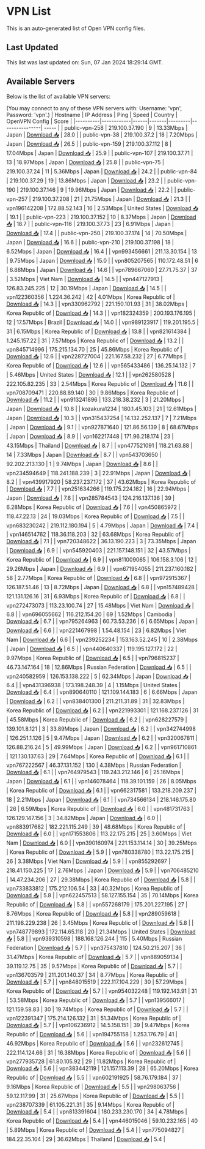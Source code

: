 # VPN List

This is an auto-generated list of Open VPN config files.

## Last Updated

This list was last updated on: Sun, 07 Jan 2024 18:29:14 GMT.

## Available Servers

Below is the list of available VPN servers:

(You may connect to any of these VPN servers with: Username: 'vpn', Password: 'vpn'.)
| Hostname | IP Address | Ping | Speed | Country | OpenVPN Config | Score |
|----------|------------|------|-------|---------|----------------| ----- |
| public-vpn-258 | 219.100.37.190 | 9 | 13.33Mbps | Japan | [Download 📥](./configs/server_0_JP.ovpn) | 28.0 |
| public-vpn-38 | 219.100.37.2 | 18 | 7.20Mbps | Japan | [Download 📥](./configs/server_1_JP.ovpn) | 26.5 |
| public-vpn-159 | 219.100.37.112 | 8 | 17.04Mbps | Japan | [Download 📥](./configs/server_2_JP.ovpn) | 25.9 |
| public-vpn-107 | 219.100.37.71 | 13 | 18.97Mbps | Japan | [Download 📥](./configs/server_3_JP.ovpn) | 25.8 |
| public-vpn-75 | 219.100.37.24 | 11 | 5.36Mbps | Japan | [Download 📥](./configs/server_4_JP.ovpn) | 24.2 |
| public-vpn-84 | 219.100.37.29 | 19 | 13.86Mbps | Japan | [Download 📥](./configs/server_5_JP.ovpn) | 23.2 |
| public-vpn-190 | 219.100.37.146 | 9 | 19.96Mbps | Japan | [Download 📥](./configs/server_6_JP.ovpn) | 22.2 |
| public-vpn-257 | 219.100.37.208 | 21 | 21.75Mbps | Japan | [Download 📥](./configs/server_7_JP.ovpn) | 21.3 |
| vpn196142208 | 172.88.52.143 | 16 | 2.53Mbps | United States | [Download 📥](./configs/server_8_US.ovpn) | 19.1 |
| public-vpn-223 | 219.100.37.152 | 10 | 8.37Mbps | Japan | [Download 📥](./configs/server_9_JP.ovpn) | 18.7 |
| public-vpn-116 | 219.100.37.73 | 23 | 6.91Mbps | Japan | [Download 📥](./configs/server_10_JP.ovpn) | 17.4 |
| public-vpn-250 | 219.100.37.174 | 14 | 70.50Mbps | Japan | [Download 📥](./configs/server_11_JP.ovpn) | 16.6 |
| public-vpn-210 | 219.100.37.198 | 18 | 6.52Mbps | Japan | [Download 📥](./configs/server_12_JP.ovpn) | 16.4 |
| vpn993456661 | 211.13.30.154 | 13 | 9.75Mbps | Japan | [Download 📥](./configs/server_13_JP.ovpn) | 15.0 |
| vpn805207565 | 110.172.48.51 | 6 | 6.88Mbps | Japan | [Download 📥](./configs/server_14_JP.ovpn) | 14.6 |
| vpn789667060 | 27.71.75.37 | 37 | 3.52Mbps | Viet Nam | [Download 📥](./configs/server_15_VN.ovpn) | 14.5 |
| vpn447127913 | 126.83.245.225 | 12 | 30.19Mbps | Japan | [Download 📥](./configs/server_16_JP.ovpn) | 14.5 |
| vpn122360356 | 1.224.36.242 | 42 | 4.01Mbps | Korea Republic of | [Download 📥](./configs/server_17_KR.ovpn) | 14.3 |
| vpn330962792 | 221.150.101.93 | 31 | 38.02Mbps | Korea Republic of | [Download 📥](./configs/server_18_KR.ovpn) | 14.3 |
| vpn182324359 | 200.193.176.195 | 12 | 17.57Mbps | Brazil | [Download 📥](./configs/server_19_BR.ovpn) | 14.0 |
| vpn989123917 | 119.201.195.5 | 31 | 6.15Mbps | Korea Republic of | [Download 📥](./configs/server_20_KR.ovpn) | 13.8 |
| vpn821614384 | 1.245.157.22 | 31 | 7.57Mbps | Korea Republic of | [Download 📥](./configs/server_21_KR.ovpn) | 13.2 |
| vpn845714996 | 175.215.134.70 | 25 | 45.86Mbps | Korea Republic of | [Download 📥](./configs/server_22_KR.ovpn) | 12.6 |
| vpn228727004 | 221.167.58.232 | 27 | 6.77Mbps | Korea Republic of | [Download 📥](./configs/server_23_KR.ovpn) | 12.6 |
| vpn565433486 | 136.25.14.132 | 7 | 5.46Mbps | United States | [Download 📥](./configs/server_24_US.ovpn) | 12.1 |
| vpn262580528 | 222.105.82.235 | 33 | 2.54Mbps | Korea Republic of | [Download 📥](./configs/server_25_KR.ovpn) | 11.6 |
| vpn708709471 | 220.88.89.140 | 30 | 9.86Mbps | Korea Republic of | [Download 📥](./configs/server_26_KR.ovpn) | 11.2 |
| vpn913241896 | 133.218.38.232 | 3 | 21.20Mbps | Japan | [Download 📥](./configs/server_27_JP.ovpn) | 10.8 |
| kozakura1234 | 180.1.45.103 | 21 | 12.61Mbps | Japan | [Download 📥](./configs/server_28_JP.ovpn) | 10.3 |
| vpn315437254 | 14.132.252.137 | 7 | 7.21Mbps | Japan | [Download 📥](./configs/server_29_JP.ovpn) | 9.1 |
| vpn927871640 | 121.86.56.139 | 8 | 68.67Mbps | Japan | [Download 📥](./configs/server_30_JP.ovpn) | 8.9 |
| vpn162217448 | 171.96.218.174 | 23 | 43.15Mbps | Thailand | [Download 📥](./configs/server_31_TH.ovpn) | 8.7 |
| vpn477521091 | 118.21.63.88 | 14 | 7.33Mbps | Japan | [Download 📥](./configs/server_32_JP.ovpn) | 8.7 |
| vpn543703650 | 92.202.213.130 | 1 | 9.74Mbps | Japan | [Download 📥](./configs/server_33_JP.ovpn) | 8.6 |
| vpn234594649 | 118.241.188.239 | 3 | 22.91Mbps | Japan | [Download 📥](./configs/server_34_JP.ovpn) | 8.2 |
| vpn439917920 | 58.237.237.172 | 37 | 43.62Mbps | Korea Republic of | [Download 📥](./configs/server_35_KR.ovpn) | 7.7 |
| vpn251634266 | 119.175.224.182 | 16 | 22.94Mbps | Japan | [Download 📥](./configs/server_36_JP.ovpn) | 7.6 |
| vpn285784543 | 124.216.137.136 | 39 | 6.28Mbps | Korea Republic of | [Download 📥](./configs/server_37_KR.ovpn) | 7.6 |
| vpn450865972 | 118.47.22.13 | 24 | 19.03Mbps | Korea Republic of | [Download 📥](./configs/server_38_KR.ovpn) | 7.5 |
| vpn683230242 | 219.112.180.194 | 5 | 4.79Mbps | Japan | [Download 📥](./configs/server_39_JP.ovpn) | 7.4 |
| vpn146514762 | 118.36.118.203 | 32 | 63.68Mbps | Korea Republic of | [Download 📥](./configs/server_40_KR.ovpn) | 7.1 |
| vpn720348622 | 36.13.190.223 | 3 | 73.35Mbps | Japan | [Download 📥](./configs/server_41_JP.ovpn) | 6.9 |
| vpn545920403 | 221.157.148.151 | 32 | 43.57Mbps | Korea Republic of | [Download 📥](./configs/server_42_KR.ovpn) | 6.9 |
| vpn811009065 | 106.158.3.106 | 12 | 29.26Mbps | Japan | [Download 📥](./configs/server_43_JP.ovpn) | 6.9 |
| vpn671954055 | 211.237.160.182 | 58 | 2.77Mbps | Korea Republic of | [Download 📥](./configs/server_44_KR.ovpn) | 6.8 |
| vpn972915367 | 126.187.51.46 | 13 | 8.72Mbps | Japan | [Download 📥](./configs/server_45_JP.ovpn) | 6.8 |
| vpn157489428 | 121.131.126.16 | 31 | 6.93Mbps | Korea Republic of | [Download 📥](./configs/server_46_KR.ovpn) | 6.8 |
| vpn272473073 | 113.23.100.74 | 27 | 15.48Mbps | Viet Nam | [Download 📥](./configs/server_47_VN.ovpn) | 6.8 |
| vpn696055662 | 116.212.154.20 | 69 | 1.52Mbps | Cambodia | [Download 📥](./configs/server_48_KH.ovpn) | 6.7 |
| vpn795264963 | 60.73.53.236 | 6 | 6.65Mbps | Japan | [Download 📥](./configs/server_49_JP.ovpn) | 6.6 |
| vpn221467998 | 1.54.48.154 | 23 | 6.82Mbps | Viet Nam | [Download 📥](./configs/server_50_VN.ovpn) | 6.6 |
| vpn239252234 | 153.163.52.245 | 10 | 2.38Mbps | Japan | [Download 📥](./configs/server_51_JP.ovpn) | 6.5 |
| vpn440640337 | 119.195.127.172 | 22 | 9.97Mbps | Korea Republic of | [Download 📥](./configs/server_52_KR.ovpn) | 6.5 |
| vpn796815237 | 46.73.147.164 | 18 | 12.86Mbps | Russian Federation | [Download 📥](./configs/server_53_RU.ovpn) | 6.5 |
| vpn240582959 | 126.153.138.222 | 5 | 62.34Mbps | Japan | [Download 📥](./configs/server_54_JP.ovpn) | 6.4 |
| vpn431396938 | 173.198.248.39 | 4 | 1.15Mbps | United States | [Download 📥](./configs/server_55_US.ovpn) | 6.4 |
| vpn890640110 | 121.109.144.183 | 6 | 6.66Mbps | Japan | [Download 📥](./configs/server_56_JP.ovpn) | 6.2 |
| vpn838401300 | 211.211.31.89 | 31 | 32.83Mbps | Korea Republic of | [Download 📥](./configs/server_57_KR.ovpn) | 6.2 |
| vpn221993301 | 121.168.237.126 | 31 | 45.58Mbps | Korea Republic of | [Download 📥](./configs/server_58_KR.ovpn) | 6.2 |
| vpn628227579 | 139.101.8.121 | 3 | 33.89Mbps | Japan | [Download 📥](./configs/server_59_JP.ovpn) | 6.2 |
| vpn342744998 | 126.251.1.126 | 5 | 9.47Mbps | Japan | [Download 📥](./configs/server_60_JP.ovpn) | 6.2 |
| vpn320067811 | 126.88.216.24 | 5 | 49.99Mbps | Japan | [Download 📥](./configs/server_61_JP.ovpn) | 6.2 |
| vpn961710861 | 121.130.137.63 | 29 | 7.64Mbps | Korea Republic of | [Download 📥](./configs/server_62_KR.ovpn) | 6.1 |
| vpn767222567 | 46.37.131.152 | 130 | 4.38Mbps | Russian Federation | [Download 📥](./configs/server_63_RU.ovpn) | 6.1 |
| vpn764979543 | 119.243.212.146 | 6 | 25.16Mbps | Japan | [Download 📥](./configs/server_64_JP.ovpn) | 6.1 |
| vpn146078464 | 118.39.101.159 | 26 | 8.05Mbps | Korea Republic of | [Download 📥](./configs/server_65_KR.ovpn) | 6.1 |
| vpn662317581 | 133.218.209.237 | 18 | 2.21Mbps | Japan | [Download 📥](./configs/server_66_JP.ovpn) | 6.1 |
| vpn734566134 | 218.146.175.80 | 26 | 6.59Mbps | Korea Republic of | [Download 📥](./configs/server_67_KR.ovpn) | 6.0 |
| vpn481731763 | 126.129.147.156 | 3 | 34.82Mbps | Japan | [Download 📥](./configs/server_68_JP.ovpn) | 6.0 |
| vpn883917682 | 182.221.115.249 | 39 | 48.68Mbps | Korea Republic of | [Download 📥](./configs/server_69_KR.ovpn) | 6.0 |
| vpn171553806 | 113.22.175.215 | 25 | 3.60Mbps | Viet Nam | [Download 📥](./configs/server_70_VN.ovpn) | 6.0 |
| vpn390160974 | 221.153.114.14 | 30 | 39.25Mbps | Korea Republic of | [Download 📥](./configs/server_71_KR.ovpn) | 5.9 |
| vpn780338780 | 113.22.175.215 | 26 | 3.38Mbps | Viet Nam | [Download 📥](./configs/server_72_VN.ovpn) | 5.9 |
| vpn855292697 | 218.41.150.225 | 17 | 2.76Mbps | Japan | [Download 📥](./configs/server_73_JP.ovpn) | 5.9 |
| vpn706485210 | 14.47.234.206 | 27 | 29.38Mbps | Korea Republic of | [Download 📥](./configs/server_74_KR.ovpn) | 5.8 |
| vpn733833812 | 175.212.106.54 | 33 | 40.32Mbps | Korea Republic of | [Download 📥](./configs/server_75_KR.ovpn) | 5.8 |
| vpn622457513 | 58.127.155.154 | 35 | 70.14Mbps | Korea Republic of | [Download 📥](./configs/server_76_KR.ovpn) | 5.8 |
| vpn557268179 | 175.201.227.195 | 27 | 8.76Mbps | Korea Republic of | [Download 📥](./configs/server_77_KR.ovpn) | 5.8 |
| vpn289059618 | 211.198.229.238 | 26 | 3.45Mbps | Korea Republic of | [Download 📥](./configs/server_78_KR.ovpn) | 5.8 |
| vpn748779893 | 172.114.65.118 | 20 | 21.34Mbps | United States | [Download 📥](./configs/server_79_US.ovpn) | 5.8 |
| vpn939310598 | 188.168.126.244 | 115 | 5.40Mbps | Russian Federation | [Download 📥](./configs/server_80_RU.ovpn) | 5.7 |
| vpn375437810 | 124.50.215.207 | 36 | 31.47Mbps | Korea Republic of | [Download 📥](./configs/server_81_KR.ovpn) | 5.7 |
| vpn889059134 | 39.119.12.75 | 35 | 9.57Mbps | Korea Republic of | [Download 📥](./configs/server_82_KR.ovpn) | 5.7 |
| vpn136703579 | 211.201.140.37 | 34 | 8.77Mbps | Korea Republic of | [Download 📥](./configs/server_83_KR.ovpn) | 5.7 |
| vpn848015519 | 222.117.104.229 | 30 | 57.29Mbps | Korea Republic of | [Download 📥](./configs/server_84_KR.ovpn) | 5.7 |
| vpn954032248 | 119.192.143.91 | 31 | 53.58Mbps | Korea Republic of | [Download 📥](./configs/server_85_KR.ovpn) | 5.7 |
| vpn139566017 | 121.159.58.83 | 30 | 19.74Mbps | Korea Republic of | [Download 📥](./configs/server_86_KR.ovpn) | 5.7 |
| vpn122391347 | 175.214.126.132 | 31 | 51.34Mbps | Korea Republic of | [Download 📥](./configs/server_87_KR.ovpn) | 5.7 |
| vpn106236912 | 14.5.158.151 | 39 | 9.47Mbps | Korea Republic of | [Download 📥](./configs/server_88_KR.ovpn) | 5.6 |
| vpn194755158 | 1.253.176.79 | 41 | 46.92Mbps | Korea Republic of | [Download 📥](./configs/server_89_KR.ovpn) | 5.6 |
| vpn232612745 | 222.114.124.66 | 31 | 16.38Mbps | Korea Republic of | [Download 📥](./configs/server_90_KR.ovpn) | 5.6 |
| vpn277935728 | 61.80.105.92 | 29 | 11.82Mbps | Korea Republic of | [Download 📥](./configs/server_91_KR.ovpn) | 5.6 |
| vpn383442119 | 121.157.113.39 | 28 | 65.20Mbps | Korea Republic of | [Download 📥](./configs/server_92_KR.ovpn) | 5.5 |
| vpn602191925 | 58.76.179.184 | 37 | 9.16Mbps | Korea Republic of | [Download 📥](./configs/server_93_KR.ovpn) | 5.5 |
| vpn298063756 | 59.12.117.99 | 31 | 25.67Mbps | Korea Republic of | [Download 📥](./configs/server_94_KR.ovpn) | 5.5 |
| vpn238707339 | 61.105.221.31 | 35 | 9.14Mbps | Korea Republic of | [Download 📥](./configs/server_95_KR.ovpn) | 5.4 |
| vpn813391604 | 180.233.230.170 | 34 | 4.78Mbps | Korea Republic of | [Download 📥](./configs/server_96_KR.ovpn) | 5.4 |
| vpn446015046 | 59.10.232.165 | 40 | 5.89Mbps | Korea Republic of | [Download 📥](./configs/server_97_KR.ovpn) | 5.4 |
| vpn775094827 | 184.22.35.104 | 29 | 36.62Mbps | Thailand | [Download 📥](./configs/server_98_TH.ovpn) | 5.4 |

